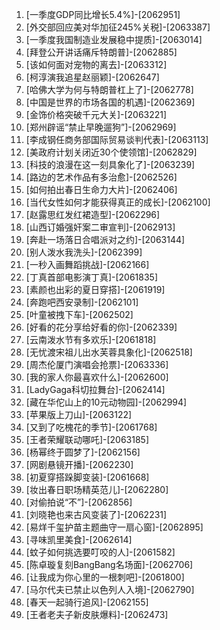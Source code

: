 
1. [一季度GDP同比增长5.4%]-[2062951]
1. [外交部回应美对华加征245%关税]-[2063387]
1. [一季度我国制造业发展稳中提质]-[2063014]
1. [拜登公开讲话痛斥特朗普]-[2062885]
1. [该如何面对宠物的离去]-[2063312]
1. [柯淳演我追星赵丽颖]-[2062647]
1. [哈佛大学为何与特朗普杠上了]-[2062778]
1. [中国是世界的市场各国的机遇]-[2062369]
1. [金饰价格突破千元大关]-[2063221]
1. [郑州辟谣“禁止早晚遛狗”]-[2062969]
1. [李成钢任商务部国际贸易谈判代表]-[2063113]
1. [美政府计划关闭近30个使领馆]-[2062829]
1. [科技的浪漫在这一刻具象化了]-[2063239]
1. [路边的艺术作品有多治愈]-[2062526]
1. [如何拍出春日生命力大片]-[2062406]
1. [当代女性如何才能获得真正的成长]-[2062100]
1. [赵露思红发红裙造型]-[2062296]
1. [山西订婚强奸案二审宣判]-[2062913]
1. [奔赴一场落日合唱派对之约]-[2063144]
1. [别人泼水我洗头]-[2062399]
1. [一秒入画舞蹈挑战]-[2062166]
1. [丁真首部电影演丁真]-[2061835]
1. [素颜也出彩的夏日穿搭]-[2061919]
1. [奔跑吧西安录制]-[2062101]
1. [叶童被拽下车]-[2062502]
1. [好看的花分享给好看的你]-[2062339]
1. [云南泼水节有多欢乐]-[2061818]
1. [无忧渡宋祖儿出水芙蓉具象化]-[2062518]
1. [周杰伦厦门演唱会抢票]-[2063336]
1. [我的家人你最喜欢什么]-[2062600]
1. [LadyGaga科切拉舞台]-[2062414]
1. [藏在华佗山上的10元动物园]-[2062994]
1. [苹果版上刀山]-[2063122]
1. [又到了吃槐花的季节]-[2061768]
1. [王者荣耀联动哪吒]-[2063185]
1. [杨幂终于圆梦了]-[2062156]
1. [网剧悬镜开播]-[2062230]
1. [初夏穿搭跺脚变装]-[2061668]
1. [妆出春日职场精英范儿]-[2062280]
1. [对偷拍说“不”]-[2062856]
1. [刘晓艳也来古风变装了]-[2062231]
1. [易烊千玺护苗主题曲守一扇心窗]-[2062895]
1. [寻味凯里美食]-[2062614]
1. [蚊子如何挑选要叮咬的人]-[2061582]
1. [陈卓璇复刻BangBang名场面]-[2062706]
1. [让我成为你心里的一根刺吧]-[2061800]
1. [马尔代夫已禁止以色列人入境]-[2062790]
1. [春天一起骑行追风]-[2062155]
1. [王者老夫子新皮肤爆料]-[2062473]